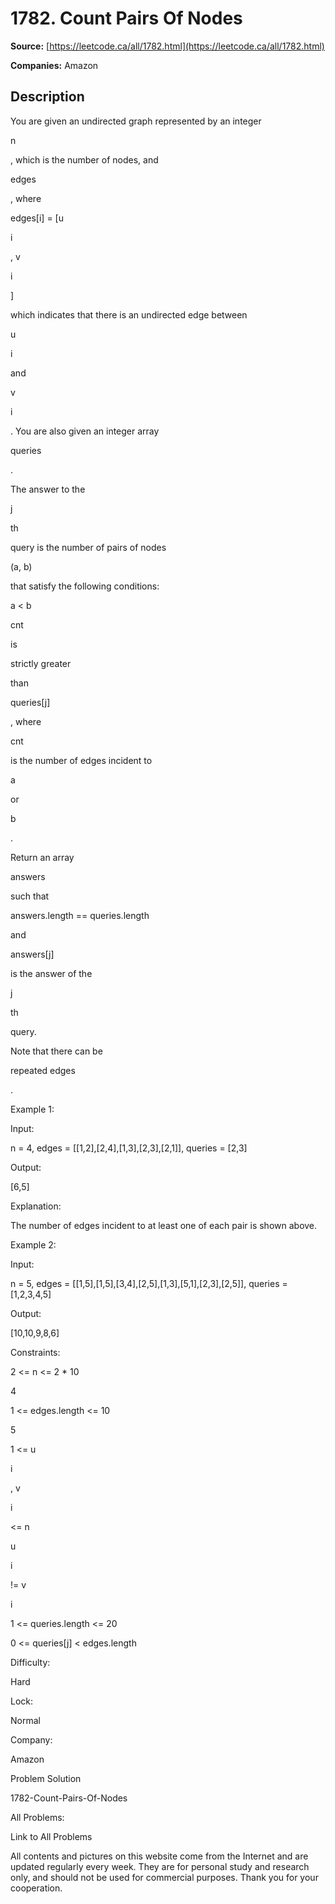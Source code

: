 # 1782. Count Pairs Of Nodes

**Source:** [https://leetcode.ca/all/1782.html](https://leetcode.ca/all/1782.html)

**Companies:** Amazon

## Description

You are given an undirected graph represented by an integer

n

, which is the number of nodes, and

edges

, where

edges[i] = [u

i

, v

i

]

which indicates that there is an undirected edge between

u

i

and

v

i

. You are also given an integer array

queries

.

The answer to the

j

th

query is the number of pairs of nodes

(a, b)

that satisfy the following conditions:

a < b

cnt

is

strictly greater

than

queries[j]

, where

cnt

is the number of edges incident to

a

or

b

.

Return an array

answers

such that

answers.length == queries.length

and

answers[j]

is the answer of the

j

th

query.

Note that there can be

repeated edges

.

Example 1:

Input:

n = 4, edges = [[1,2],[2,4],[1,3],[2,3],[2,1]], queries = [2,3]

Output:

[6,5]

Explanation:

The number of edges incident to at least one of each pair is shown above.

Example 2:

Input:

n = 5, edges = [[1,5],[1,5],[3,4],[2,5],[1,3],[5,1],[2,3],[2,5]], queries = [1,2,3,4,5]

Output:

[10,10,9,8,6]

Constraints:

2 <= n <= 2 * 10

4

1 <= edges.length <= 10

5

1 <= u

i

, v

i

<= n

u

i

!= v

i

1 <= queries.length <= 20

0 <= queries[j] < edges.length

Difficulty:

Hard

Lock:

Normal

Company:

Amazon

Problem Solution

1782-Count-Pairs-Of-Nodes

All Problems:

Link to All Problems

All contents and pictures on this website come from the Internet and are updated regularly every week. They are for personal study and research only, and should not be used for commercial purposes. Thank you for your cooperation.

